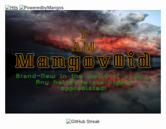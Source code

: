 [![Hits](https://hits.seeyoufarm.com/api/count/incr/badge.svg?url=https%3A%2F%2Fgithub.com%2FMangov0id%2FMangov0id&count_bg=%23457B1C&title_bg=%23555555&icon=postwoman.svg&icon_color=%23E7E7E7&title=Hits&edge_flat=false)](https://hits.seeyoufarm.com) ![PoweredbyMangos](https://img.shields.io/badge/%F0%9F%A5%AD%20Powered%20By-Mangos-orange?labelColor=2c2c2e)
![Banner](https://github.com/Mangov0id/Mangov0id/raw/main/ghbanner.png)
<p align="center">
    <img alt="GitHub Streak" src="https://github-readme-streak-stats.herokuapp.com?user=Mangov0id&theme=noctis-minimus&date_format=n%2Fj%5B%2FY%5D"/>
</p>
<!--
**Mangov0id/Mangov0id** is a ✨ _special_ ✨ repository because its `README.md` (this file) appears on your GitHub profile.

Here are some ideas to get you started:

- 🔭 I’m currently working on ...
- 🌱 I’m currently learning ...
- 👯 I’m looking to collaborate on ...
- 🤔 I’m looking for help with ...
- 💬 Ask me about ...
- 📫 How to reach me: ...
- 😄 Pronouns: ...
- ⚡ Fun fact: ...
-->
